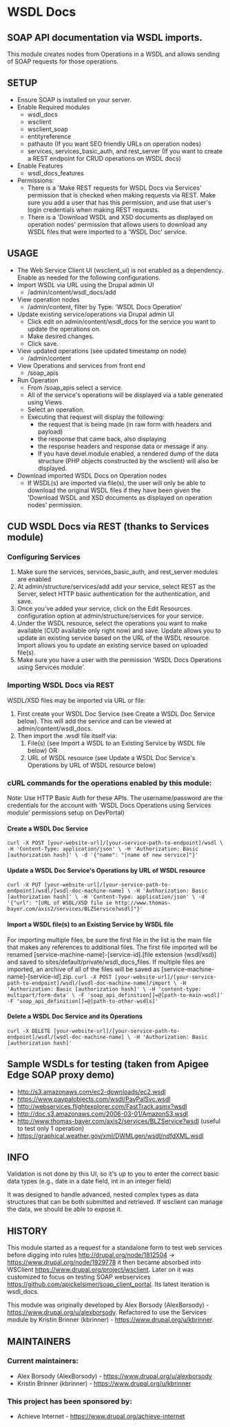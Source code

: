 # WSDL Docs
## SOAP API documentation via WSDL imports.  
This module creates nodes from Operations in a WSDL and allows sending of SOAP requests for those operations.

## SETUP 
* Ensure SOAP is installed on your server.
* Enable Required modules
    * wsdl_docs
    * wsclient
    * wsclient_soap
    * entityreference
    * pathauto (If you want SEO friendly URLs on operation nodes)
    * services, services_basic_auth, and rest_server (If you want to create a REST endpoint for CRUD operations on WSDL docs)
* Enable Features
    * wsdl_docs_features
* Permissions: 
    * There is a 'Make REST requests for WSDL Docs via Services' permission that is checked when making requests via REST. Make sure you add a user that has this permission, and use that user's login credentials when making REST requests.
    * There is a 'Download WSDL and XSD documents as displayed on operation nodes' permission that allows users to download any WSDL files that were imported to a 'WSDL Doc' service. 

## USAGE
* The Web Service Client UI (wsclient_ui) is not enabled as a dependency. Enable as needed for the following configurations. 
* Import WSDL via URL using the Drupal admin UI 
    * /admin/content/wsdl_docs/add
* View operation nodes
    * /admin/content, filter by Type: 'WSDL Docs Operation'
* Update existing service/operations via Drupal admin UI
    * Click edit on admin/content/wsdl_docs for the service you want to update the operations on.
    * Make desired changes. 
    * Click save.
* View updated operations (see updated timestamp on node)
    * /admin/content
* View Operations and services from front end
    * /soap_apis
* Run Operation
    * From /soap_apis select a service.
    * All of the service's operations will be displayed via a table generated using Views.
    * Select an operation.
    * Executing that request will display the following:
        * the request that is being made (in raw form with headers and payload)
        * the response that came back, also displaying
        * the response headers and response data or message if any.
        * If you have devel.module enabled, a rendered dump of the data structure (PHP objects constructed by the wsclient) will also be displayed.
* Download imported WSDL Docs on Operation nodes
    * If WSDL(s) are imported via file(s), the user will only be able to download the original WSDL files if they have been given the 'Download WSDL and XSD documents as displayed on operation nodes' permission.

## CUD WSDL Docs via REST (thanks to Services module)
### Configuring Services
1. Make sure the services, services_basic_auth, and rest_server modules are enabled
1. At admin/structure/services/add add your service, select REST as the Server, select HTTP basic authentication for the authentication, and save.
1. Once you've added your service, click on the Edit Resources configuration option at admin/structure/services for your service.
1. Under the WSDL resource, select the operations you want to make available (CUD available only right now) and save. Update allows you to update an existing service based on the URL of the WSDL resource. Import allows you to update an existing service based on uploaded file(s). 
1. Make sure you have a user with the permission 'WSDL Docs Operations using Services module'.
### Importing WSDL Docs via REST
WSDL/XSD files may be imported via URL or file:
1. First create your WSDL Doc Service (see Create a WSDL Doc Service below). This will add the service and can be viewed at admin/content/wsdl_docs.
1. Then import the .wsdl file itself via:
    1. File(s) (see Import a WSDL to an Existing Service by WSDL file below) OR
    1. URL of WSDL resource (see Update a WSDL Doc Service's Operations by URL of WSDL resource below)
### cURL commands for the operations enabled by this module:
Note: Use HTTP Basic Auth for these APIs. The username/password are the credentials for the account with 'WSDL Docs Operations using Services module' permissions setup on DevPortal)
#### Create a WSDL Doc Service
`curl -X POST [your-website-url]/[your-service-path-to-endpoint]/wsdl \
-H 'Content-Type: application/json' \
-H 'Authorization: Basic [authorization hash]' \
-d '{"name": "[name of new service]"}'`
#### Update a WSDL Doc Service's Operations by URL of WSDL resource
`curl -X PUT [your-website-url]/[your-service-path-to-endpoint]/wsdl/[wsdl-doc-machine-name] \
-H 'Authorization: Basic [authorization hash]' \
-H 'Content-Type: application/json' \
-d '{"url": "[URL of WSDL/XSD file ie http://www.thomas-bayer.com/axis2/services/BLZService?wsdl]"}'`
#### Import a WSDL file(s) to an Existing Service by WSDL file
For importing multiple files, be sure the first file in the list is the main file that makes any references to additional files. The first file imported will be renamed [service-machine-name]-[service-id].[file extension (wsdl/xsd)] and saved to sites/default/private/wsdl_docs_files. If multiple files are imported, an archive of all of the files will be saved as [service-machine-name]-[service-id].zip.
`curl -X POST [your-website-url]/[your-service-path-to-endpoint]/wsdl/[wsdl-doc-machine-name]/import \
-H 'Authorization: Basic [authorization hash]' \
-H 'content-type: multipart/form-data' \
-F 'soap_api_definition[]=@[path-to-main-wsdl]'
-F 'soap_api_definition[]=@[path-to-other-wsdls]'`
#### Delete a WSDL Doc Service and its Operations
`curl -X DELETE [your-website-url]/[your-service-path-to-endpoint]/wsdl/[wsdl-doc-machine-name] \
-H 'Authorization: Basic [authorization hash]'`
## Sample WSDLs for testing (taken from Apigee Edge SOAP proxy demo)
* http://s3.amazonaws.com/ec2-downloads/ec2.wsdl
* https://www.paypalobjects.com/wsdl/PayPalSvc.wsdl
* http://webservices.flightexplorer.com/FastTrack.asmx?wsdl
* http://doc.s3.amazonaws.com/2006-03-01/AmazonS3.wsdl
* http://www.thomas-bayer.com/axis2/services/BLZService?wsdl (useful to test only 1 operation)
* https://graphical.weather.gov/xml/DWMLgen/wsdl/ndfdXML.wsdl

## INFO
Validation is not done by this UI, so it's up to you to enter the correct basic data types (e.g., date in a date field, int in an integer field)

It was designed to handle advanced, nested complex types as data structures that can be both submitted and retrieved. If wsclient can manage the data, we should be able to expose it.

## HISTORY
This module started as a request for a standalone form to test web services before digging into rules http://drupal.org/node/1812504 -> https://www.drupal.org/node/1929778 it then became absorbed into WSClient https://www.drupal.org/project/wsclient. Later on it was customized to focus on testing SOAP webservices https://github.com/apickelsimer/soap_client_portal. Its latest iteration is wsdl_docs.

This module was originally developed by Alex Borsody (AlexBorsody) - https://www.drupal.org/u/alexborsody.
Refactored to use the Services module by Kristin Brinner (kbrinner) - https://www.drupal.org/u/kbrinner.

## MAINTAINERS

### Current maintainers:
* Alex Borsody (AlexBorsody) - https://www.drupal.org/u/alexborsody
* Kristin Brinner (kbrinner) - https://www.drupal.org/u/kbrinner

### This project has been sponsored by:
* Achieve Internet - https://www.drupal.org/achieve-internet